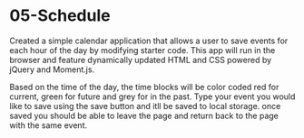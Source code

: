 # 05-Schedule
Created a simple calendar application that allows a user to save events for each hour of the day by modifying starter code. This app will run in the browser and feature dynamically updated HTML and CSS powered by jQuery and Moment.js.

Based on the time of the day, the time blocks will be color coded red for current, green for future and grey for in the past.
Type your event you would like to save using the save button and itll be saved to local storage. 
once saved you should be able to leave the page and return back to the page with the same event. 